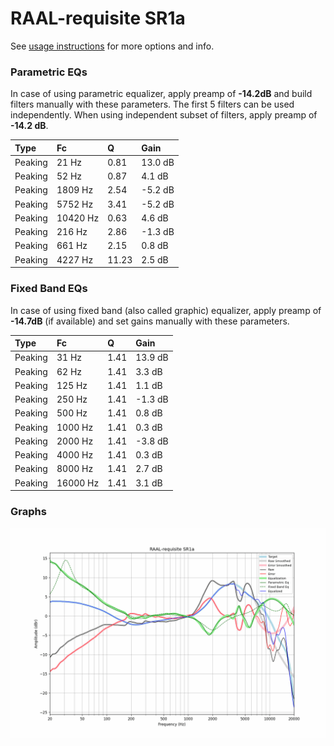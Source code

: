 # RAAL-requisite SR1a
See [usage instructions](https://github.com/jaakkopasanen/AutoEq#usage) for more options and info.

### Parametric EQs
In case of using parametric equalizer, apply preamp of **-14.2dB** and build filters manually
with these parameters. The first 5 filters can be used independently.
When using independent subset of filters, apply preamp of **-14.2 dB**.

| Type    | Fc       |     Q | Gain    |
|:--------|:---------|:------|:--------|
| Peaking | 21 Hz    |  0.81 | 13.0 dB |
| Peaking | 52 Hz    |  0.87 | 4.1 dB  |
| Peaking | 1809 Hz  |  2.54 | -5.2 dB |
| Peaking | 5752 Hz  |  3.41 | -5.2 dB |
| Peaking | 10420 Hz |  0.63 | 4.6 dB  |
| Peaking | 216 Hz   |  2.86 | -1.3 dB |
| Peaking | 661 Hz   |  2.15 | 0.8 dB  |
| Peaking | 4227 Hz  | 11.23 | 2.5 dB  |

### Fixed Band EQs
In case of using fixed band (also called graphic) equalizer, apply preamp of **-14.7dB**
(if available) and set gains manually with these parameters.

| Type    | Fc       |    Q | Gain    |
|:--------|:---------|:-----|:--------|
| Peaking | 31 Hz    | 1.41 | 13.9 dB |
| Peaking | 62 Hz    | 1.41 | 3.3 dB  |
| Peaking | 125 Hz   | 1.41 | 1.1 dB  |
| Peaking | 250 Hz   | 1.41 | -1.3 dB |
| Peaking | 500 Hz   | 1.41 | 0.8 dB  |
| Peaking | 1000 Hz  | 1.41 | 0.3 dB  |
| Peaking | 2000 Hz  | 1.41 | -3.8 dB |
| Peaking | 4000 Hz  | 1.41 | 0.3 dB  |
| Peaking | 8000 Hz  | 1.41 | 2.7 dB  |
| Peaking | 16000 Hz | 1.41 | 3.1 dB  |

### Graphs
![](./RAAL-requisite%20SR1a.png)
